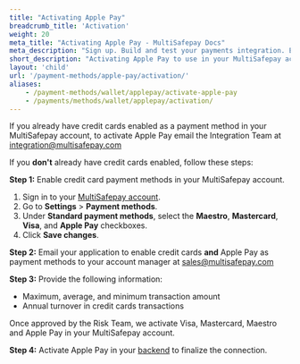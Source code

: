 ```yaml
---
title: "Activating Apple Pay"
breadcrumb_title: 'Activation'
weight: 20
meta_title: "Activating Apple Pay - MultiSafepay Docs"
meta_description: "Sign up. Build and test your payments integration. Explore our products and services. Use our API reference, SDKs, and wrappers. Get support."
short_description: "Activating Apple Pay to use in your MultiSafepay account"
layout: 'child'
url: '/payment-methods/apple-pay/activation/'
aliases: 
    - /payment-methods/wallet/applepay/activate-apple-pay
    - /payments/methods/wallet/applepay/activation/
---
```


If you already have credit cards enabled as a payment method in your MultiSafepay account, to activate Apple Pay email the Integration Team at <integration@multisafepay.com>

If you **don't** already have credit cards enabled, follow these steps:

**Step 1:** Enable credit card payment methods in your MultiSafepay account. 

1. Sign in to your [MultiSafepay account](https://merchant.multisafepay.com/). 
2. Go to **Settings** > **Payment methods**.
3. Under **Standard payment methods**, select the **Maestro**, **Mastercard**, **Visa**, and **Apple Pay** checkboxes.
4. Click **Save changes**.

**Step 2:** Email your application to enable credit cards **and** Apple Pay as payment methods to your account manager at <sales@multisafepay.com> 

**Step 3:** Provide the following information:

- Maximum, average, and minimum transaction amount
- Annual turnover in credit cards transactions

Once approved by the Risk Team, we activate Visa, Mastercard, Maestro and Apple Pay in your MultiSafepay account.

**Step 4:** Activate Apple Pay in your [backend](/getting-started/glossary/#backend) to finalize the connection.
